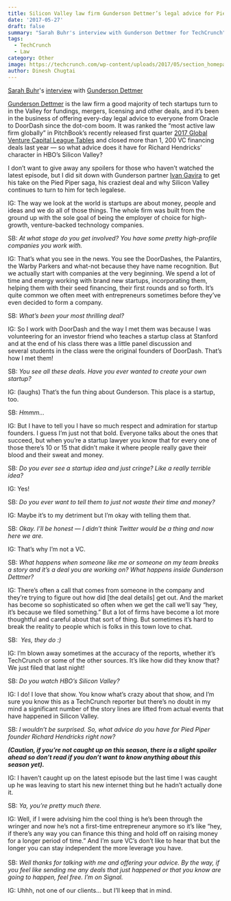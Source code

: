 ```yaml
---
title: Silicon Valley law firm Gunderson Dettmer’s legal advice for Pied Piper
date: '2017-05-27'
draft: false
summary: "Sarah Buhr's interview with Gunderson Dettmer for TechCrunch"
tags:
  - TechCrunch
  - Law
category: Other
image: https://techcrunch.com/wp-content/uploads/2017/05/section_homepage_bg_2.jpg
author: Dinesh Chugtai
---
```


[Sarah Buhr](https://techcrunch.com/author/sarah-buhr/)'s [interview](https://techcrunch.com/2017/05/27/how-silicon-valley-law-firm-gunderson-dettmer-would-legally-advise-pied-piper/) with [Gunderson Dettmer](https://www.gunder.com/)

[Gunderson Dettmer](https://www.gunder.com/) is the law firm a good majority of tech startups turn to in the Valley for fundings, mergers, licensing and other deals, and it’s been in the business of offering every-day legal advice to everyone from Oracle to DoorDash since the dot-com boom. It was ranked the “most active law firm globally” in PitchBook’s recently released first quarter [2017 Global Venture Capital League Tables](http://files.pitchbook.com/pdf/PitchBook_1Q_2017_Global_League_Tables.pdf) and closed more than 1, 200 VC financing deals last year — so what advice does it have for Richard Hendricks’ character in HBO’s Silicon Valley?

I don’t want to give away any spoilers for those who haven’t watched the latest episode, but I did sit down with Gunderson partner [Ivan Gavira](https://www.linkedin.com/in/ivangaviria/) to get his take on the Pied Piper saga, his craziest deal and why Silicon Valley continues to turn to him for tech legalese.

IG: The way we look at the world is startups are about money, people and ideas and we do all of those things. The whole firm was built from the ground up with the sole goal of being the employer of choice for high-growth, venture-backed technology companies.

SB: *At what stage do you get involved? You have some pretty high-profile companies you work with.*

IG: That’s what you see in the news. You see the DoorDashes, the Palantirs, the Warby Parkers and what-not because they have name recognition. But we actually start with companies at the very beginning. We spend a lot of time and energy working with brand new startups, incorporating them, helping them with their seed financing, their first rounds and so forth. It’s quite common we often meet with entrepreneurs sometimes before they’ve even decided to form a company.

SB: *What’s been your most thrilling deal?*

IG: So I work with DoorDash and the way I met them was because I was volunteering for an investor friend who teaches a startup class at Stanford and at the end of his class there was a little panel discussion and several students in the class were the original founders of DoorDash. That’s how I met them!

SB: *You see all these deals. Have you ever wanted to create your own startup?*

IG: (laughs) That’s the fun thing about Gunderson. This place is a startup, too.

SB: *Hmmm…*

IG: But I have to tell you I have so much respect and admiration for startup founders. I guess I’m just not that bold. Everyone talks about the ones that succeed, but when you’re a startup lawyer you know that for every one of those there’s 10 or 15 that didn’t make it where people really gave their blood and their sweat and money.

SB: *Do you ever see a startup idea and just cringe? Like a really terrible idea?*

IG: Yes!

SB: *Do you ever want to tell them to just not waste their time and money?*

IG: Maybe it’s to my detriment but I’m okay with telling them that.

SB: *Okay. I’ll be honest — I didn’t think Twitter would be a thing and now here we are.*

IG: That’s why I’m not a VC.

SB: *What happens when someone like me or someone on my team breaks a story and it’s a deal you are working on? What happens inside Gunderson Dettmer?*

IG: There’s often a call that comes from someone in the company and they’re trying to figure out how did \[the deal details] get out. And the market has become so sophisticated so often when we get the call we’ll say “hey, it’s because we filed something.” But a lot of firms have become a lot more thoughtful and careful about that sort of thing. But sometimes it’s hard to break the reality to people which is folks in this town love to chat.

SB:  *Yes, they do :)*

IG: I’m blown away sometimes at the accuracy of the reports, whether it’s TechCrunch or some of the other sources. It’s like how did they know that? We just filed that last night!

SB: *Do you watch HBO’s Silicon Valley?*

IG: I do! I love that show. You know what’s crazy about that show, and I’m sure you know this as a TechCrunch reporter but there’s no doubt in my mind a significant number of the story lines are lifted from actual events that have happened in Silicon Valley.

SB: *I wouldn’t be surprised. So, what advice do you have for Pied Piper founder Richard Hendricks right now?*

**_(Caution, if you’re not caught up on this season, there is a slight spoiler ahead so don’t read if you don’t want to know anything about this season yet)._**

IG: I haven’t caught up on the latest episode but the last time I was caught up he was leaving to start his new internet thing but he hadn’t actually done it.

SB: *Ya, you’re pretty much there.*

IG: Well, if I were advising him the cool thing is he’s been through the wringer and now he’s not a first-time entrepreneur anymore so it’s like “hey, if there’s any way you can finance this thing and hold off on raising money for a longer period of time.” And I’m sure VC’s don’t like to hear that but the longer you can stay independent the more leverage you have.\
\
SB: *Well thanks for talking with me and offering your advice. By the way, if you feel like sending me any deals that just happened or that you know are going to happen, feel free. I’m on Signal.*

IG: Uhhh, not one of our clients… but I’ll keep that in mind.
